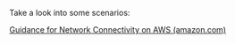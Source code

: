 
Take a look into some scenarios: 


[Guidance for Network Connectivity on AWS (amazon.com)](https://aws.amazon.com/solutions/guidance/network-connectivity-on-aws/)